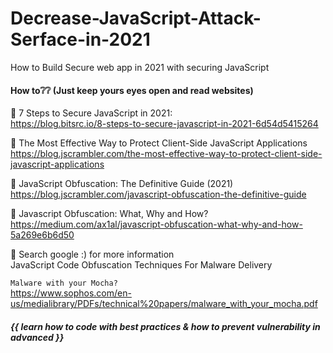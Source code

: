 # Decrease-JavaScript-Attack-Serface-in-2021
How to Build Secure web app in 2021 with securing JavaScript
#### How to❔❔ (Just keep yours eyes open and read websites) <br>
🍩 7 Steps to Secure JavaScript in 2021: <br>
https://blog.bitsrc.io/8-steps-to-secure-javascript-in-2021-6d54d5415264

🍩 The Most Effective Way to Protect Client-Side JavaScript Applications <br>
https://blog.jscrambler.com/the-most-effective-way-to-protect-client-side-javascript-applications

🍩 JavaScript Obfuscation: The Definitive Guide (2021) <br>
https://blog.jscrambler.com/javascript-obfuscation-the-definitive-guide

🍩 Javascript Obfuscation: What, Why and How? <br>
https://medium.com/ax1al/javascript-obfuscation-what-why-and-how-5a269e6b6d50

🍩 Search google :) for more information <br>
JavaScript Code Obfuscation Techniques For Malware Delivery <br>

```Malware with your Mocha?``` <br> https://www.sophos.com/en-us/medialibrary/PDFs/technical%20papers/malware_with_your_mocha.pdf

##### {{ learn how to code with best practices & how to prevent vulnerability in advanced }}
